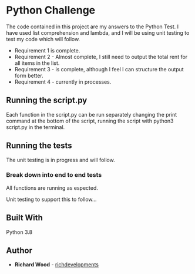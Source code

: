 
# Python Challenge

The code contained in this project are my answers to the Python Test.
I have used list comprehension and lambda, and I will be using unit testing to test my code which will follow.

- Requirement 1 is complete.
- Requirement 2 - Almost complete, I still need to output the total rent for all items in the list.
- Requirement 3 - is complete, although I feel I can structure the output form better.
- Requirement 4 - currently in processes.

## Running the script.py

Each function in the script.py can be run separately changing the print command at the bottom of the script, running the script with python3 script.py in the terminal.

## Running the tests
The unit testing is in progress and will follow.

### Break down into end to end tests
All functions are running as espected.

Unit testing to support this to follow...


## Built With

Python 3.8


## Author

* **Richard Wood** - [richdevelopments](https://github.com/richdevelopments)






